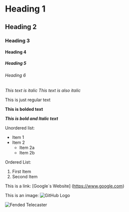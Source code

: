 # Heading 1
## Heading 2
### Heading 3
#### Heading 4
##### Heading 5
###### Heading 6

*This text is italic*
_This text is also italic_

This is just regular text 

**This is bolded text**

***This is bold and Italic text***

Unordered list:
- Item 1
- Item 2
    - Item 2a
    - Item 2b

Ordered List:
1. First Item
2. Second Item 

This is a link:
[Google´s Website] (https://www.google.com)

This is an image:
![GitHub Logo](https://github.githubassets.com/images/modules/logos_page/GitHub-Mark.png)

![Fended Telecaster](image)